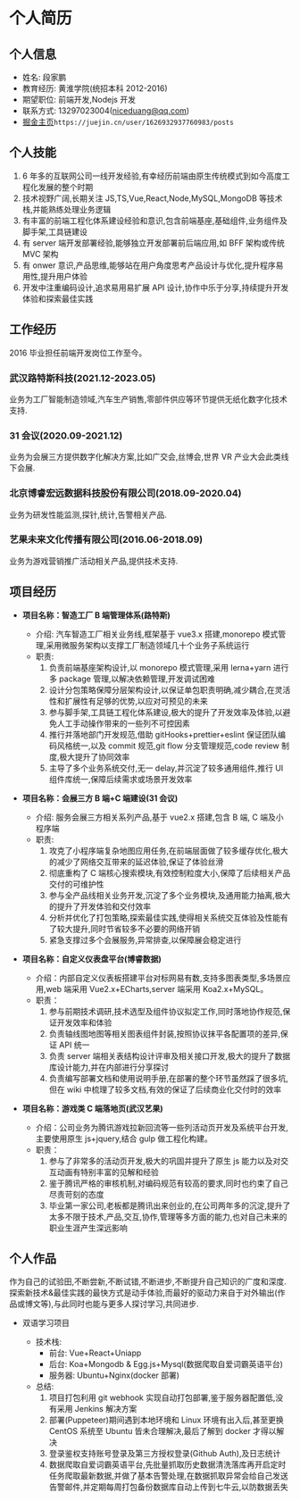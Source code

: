 # 个人简历

## 个人信息

- 姓名: 段家鹏
- 教育经历: 黄淮学院(统招本科 2012-2016)
- 期望职位: 前端开发,Nodejs 开发
- 联系方式: 13297023004(niceduang@qq.com)
- [掘金主页](https://juejin.cn/user/1626932937760983/posts)`https://juejin.cn/user/1626932937760983/posts`

## 个人技能

1. 6 年多的互联网公司一线开发经验,有幸经历前端由原生传统模式到如今高度工程化发展的整个时期
2. 技术视野广阔,长期关注 JS,TS,Vue,React,Node,MySQL,MongoDB 等技术栈,并能熟练处理业务逻辑
3. 有丰富的前端工程化体系建设经验和意识,包含前端基座,基础组件,业务组件及脚手架,工具链建设
4. 有 server 端开发部署经验,能够独立开发部署前后端应用,如 BFF 架构或传统 MVC 架构
5. 有 onwer 意识,产品思维,能够站在用户角度思考产品设计与优化,提升程序易用性,提升用户体验
6. 开发中注重编码设计,追求易用易扩展 API 设计,协作中乐于分享,持续提升开发体验和探索最佳实践

## 工作经历

2016 毕业担任前端开发岗位工作至今。

### 武汉路特斯科技(2021.12-2023.05)

业务为工厂智能制造领域,汽车生产销售,零部件供应等环节提供无纸化数字化技术支持.

### 31 会议(2020.09-2021.12)

业务为会展三方提供数字化解决方案,比如广交会,丝博会,世界 VR 产业大会此类线下会展.

### 北京博睿宏远数据科技股份有限公司(2018.09-2020.04)

业务为研发性能监测,探针,统计,告警相关产品.

### 艺果未来文化传播有限公司(2016.06-2018.09)

业务为游戏营销推广活动相关产品,提供技术支持.

## 项目经历

- **项目名称：智造工厂 B 端管理体系(路特斯)**

  - 介绍: 汽车智造工厂相关业务线,框架基于 vue3.x 搭建,monorepo 模式管理,采用微服务架构以支撑工厂制造领域几十个业务子系统运行
  - 职责:
    1. 负责前端基座架构设计,以 monorepo 模式管理,采用 lerna+yarn 进行多 package 管理,以解决依赖管理,开发调试困难
    2. 设计分包策略保障分层架构设计,以保证单包职责明确,减少耦合,在灵活性和扩展性有足够的优势,以应对可预见的未来
    3. 参与脚手架,工具链工程化体系建设,极大的提升了开发效率及体验,以避免人工手动操作带来的一些列不可控因素
    4. 推行并落地部门开发规范,借助 gitHooks+prettier+eslint 保证团队编码风格统一,以及 commit 规范,git flow 分支管理规范,code review 制度,极大提升了协同效率
    5. 主导了多个业务系统交付,无一 delay,并沉淀了较多通用组件,推行 UI 组件库统一,保障后续需求或场景开发效率

- **项目名称：会展三方 B 端+C 端建设(31 会议)**

  - 介绍: 服务会展三方相关系列产品,基于 vue2.x 搭建,包含 B 端, C 端及小程序端
  - 职责:
    1. 攻克了小程序端复杂地图应用任务,在前端层面做了较多缓存优化,极大的减少了网络交互带来的延迟体验,保证了体验丝滑
    2. 彻底重构了 C 端核心搜索模块,有效控制粒度大小,保障了后续相关产品交付的可维护性
    3. 参与全产品线相关业务开发,沉淀了多个业务模块,及通用能力抽离,极大的提升了开发体验和交付效率
    4. 分析并优化了打包策略,探索最佳实践,使得相关系统交互体验及性能有了较大提升,同时节省较多不必要的网络开销
    5. 紧急支撑过多个会展服务,异常排查,以保障展会稳定进行

- **项目名称：自定义仪表盘平台(博睿数据)**

  - 介绍：内部自定义仪表板搭建平台对标网易有数,支持多图表类型,多场景应用,web 端采用 Vue2.x+ECharts,server 端采用 Koa2.x+MySQL。
  - 职责：
    1. 参与前期技术调研,技术选型及组件协议拟定工作,同时落地协作规范,保证开发效率和体验
    2. 负责轴线图地图等相关图表组件封装,按照协议抹平各配置项的差异,保证 API 统一
    3. 负责 server 端相关表结构设计评审及相关接口开发,极大的提升了数据库设计能力,并在内部进行分享探讨
    4. 负责编写部署文档和使用说明手册,在部署的整个环节虽然踩了很多坑,但在 wiki 中梳理了较多文档,有效的保证了后续商业化交付时的效率

- **项目名称：游戏类 C 端落地页(武汉艺果)**

  - 介绍：公司业务为腾讯游戏拉新回流等一些列活动页开发及系统平台开发,主要使用原生 js+jquery,结合 gulp 做工程化构建。
  - 职责：
    1. 参与了非常多的活动页开发,极大的巩固并提升了原生 js 能力以及对交互动画有特别丰富的见解和经验
    2. 鉴于腾讯严格的审核机制,对编码规范有较高的要求,同时也约束了自己尽责苛刻的态度
    3. 毕业第一家公司,老板都是腾讯出来创业的,在公司两年多的沉淀,提升了太多不限于技术,产品,交互,协作,管理等多方面的能力,也对自己未来的职业生涯产生深远影响

## 个人作品

作为自己的试验田,不断尝新,不断试错,不断进步,不断提升自己知识的广度和深度.
探索新技术&最佳实践的最快方式是动手体验,而最好的驱动力来自于对外输出(作品或博文等),与此同时也能与更多人探讨学习,共同进步.

- 双语学习项目

  - 技术栈:
    - 前台: Vue+React+Uniapp
    - 后台: Koa+Mongodb & Egg.js+Mysql(数据爬取自爱词霸英语平台)
    - 服务器: Ubuntu+Nginx(docker 部署)
  - 总结:
    1. 项目打包利用 git webhook 实现自动打包部署,鉴于服务器配置低,没有采用 Jenkins 解决方案
    2. 部署(Puppeteer)期间遇到本地环境和 Linux 环境有出入后,甚至更换 CentOS 系统至 Ubuntu 皆未合理解决,最后了解到 docker 才得以解决
    3. 登录鉴权支持账号登录及第三方授权登录(Github Auth),及日志统计
    4. 数据爬取自爱词霸英语平台,先批量抓取历史数据清洗落库再开启定时任务爬取最新数据,并做了基本告警处理,在数据抓取异常会给自己发送告警邮件,并定期每周打包备份数据库自动上传到七牛云,以防数据丢失
